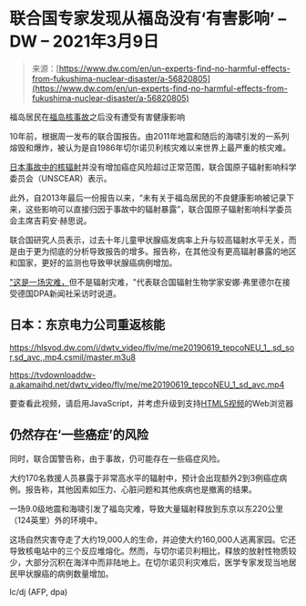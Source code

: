 <!--yml

category: 未分类

date: 2024-05-27 14:54:19

-->

# 联合国专家发现从福岛没有‘有害影响’ – DW – 2021年3月9日

> 来源：[https://www.dw.com/en/un-experts-find-no-harmful-effects-from-fukushima-nuclear-disaster/a-56820805](https://www.dw.com/en/un-experts-find-no-harmful-effects-from-fukushima-nuclear-disaster/a-56820805)

福岛居民在[福岛核事故](/en/fukushima-disaster-is-tepco-nuclear-plant-still-a-safety-risk/a-56713519)之后没有遭受有害健康影响

10年前，根据周一发布的联合国报告。由2011年地震和随后的海啸引发的一系列熔毁和爆炸，被认为是自1986年切尔诺贝利核灾难以来世界上最严重的核灾难。

[日本事故中的核辐射](/en/fukushima-how-the-ocean-became-a-dumping-ground-for-radioactive-waste/a-52710277)并没有增加癌症风险超过正常范围，联合国原子辐射影响科学委员会（UNSCEAR）表示。

此外，自2013年最后一份报告以来，“未有关于福岛居民的不良健康影响被记录下来，这些影响可以直接归因于事故中的辐射暴露”，联合国原子辐射影响科学委员会主席吉莉安·赫思说。

联合国研究人员表示，过去十年儿童甲状腺癌发病率上升与较高辐射水平无关，而是由于更为彻底的分析导致报告的增多。报告称，在其他没有更高辐射暴露的地区和国家，更好的监测也导致甲状腺癌病例增加。

["这是一场灾难，](/en/tepco-fukushima-contaminated-water/a-55334567)但不是辐射灾难，"代表联合国辐射生物学家安娜·弗里德尔在接受德国DPA新闻社采访时说道。

## 日本：东京电力公司重返核能

<https://hlsvod.dw.com/i/dwtv_video/flv/me/me20190619_tepcoNEU_1_,sd_sor,sd_avc,.mp4.csmil/master.m3u8>

<https://tvdownloaddw-a.akamaihd.net/dwtv_video/flv/me/me20190619_tepcoNEU_1_sd_avc.mp4>

要查看此视频，请启用JavaScript，并考虑升级到支持[HTML5视频](https://videojs.com/html5-video-support/)的Web浏览器

## 仍然存在‘一些癌症’的风险

同时，联合国警告称，由于事故，仍可能存在一些癌症风险。

大约170名救援人员暴露于非常高水平的辐射中，预计会出现额外2到3例癌症病例。报告称，其他因素如压力、心脏问题和其他疾病也是撤离的结果。

一场9.0级地震和海啸引发了福岛灾难，导致大量辐射释放到东京以东220公里（124英里）外的环境中。

这场自然灾害夺走了大约19,000人的生命，并迫使大约160,000人逃离家园。它还导致核电站中的三个反应堆熔化。然而，与切尔诺贝利相比，释放的放射性物质较少，大部分沉积在海洋中而非陆地上。在切尔诺贝利灾难后，医学专家发现当地居民甲状腺癌的病例数量增加。

lc/dj (AFP, dpa)
